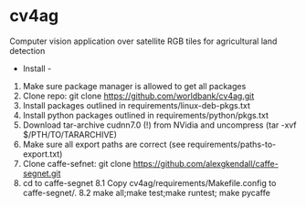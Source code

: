 # cv4ag
Computer vision application over satellite RGB tiles for agricultural land detection

- Install -
1. Make sure package manager is allowed to get all packages
2. Clone repo: git clone https://github.com/worldbank/cv4ag.git
3. Install packages outlined in requirements/linux-deb-pkgs.txt
4. Install python packages outlined in requirements/python/pkgs.txt
5. Download tar-archive cudnn7.0 (!) from NVidia and uncompress (tar -xvf $/PTH/TO/TARARCHIVE)
6. Make sure all export paths are correct (see requirements/paths-to-export.txt)
7. Clone caffe-sefnet: git clone https://github.com/alexgkendall/caffe-segnet.git
8. cd to caffe-segnet
8.1 Copy cv4ag/requirements/Makefile.config to caffe-segnet/.
8.2 make all;make test;make runtest; make pycaffe
